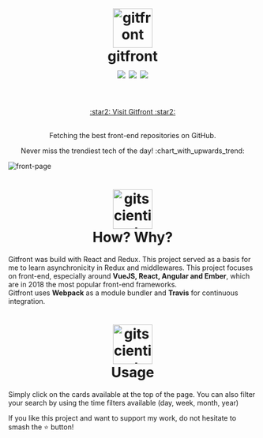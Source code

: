 <h1 align="center">
  	<img height="80" src="https://sendeyo.com/up/d/f30c064b15" alt="gitfront" /> <br> gitfront <br>
    <img align='center' src="https://img.shields.io/badge/version-1.0.0-brightgreen.svg"/>  
    <img align='center' src='https://img.shields.io/badge/status-up-brightgreen.svg'/>
    <img align='center' src='https://travis-ci.org/SCHKN/gitfront.svg?branch=master' /> <br> <br>
    
</h1>
<p align='center'>
<a  href='http://www.schkn.io'> :star2: Visit Gitfront :star2: </a> <br> <br>
</p>

<p align='center'>Fetching the best front-end repositories on GitHub.</p>
<p align='center'>Never miss the trendiest tech of the day! :chart_with_upwards_trend:</p> 


<img align="center" src="https://i.imgur.com/SeKLrtT.png" alt="front-page" />

<h1 align='center'>
  <img height='80' src='https://sendeyo.com/up/d/1140662d5f' alt='gitscientist' /> <br> How? Why? <br>
  
</h1>

Gitfront was build with React and Redux. This project served as a basis for me to learn asynchronicity in Redux and middlewares.
This project focuses on front-end, especially around <b>VueJS, React, Angular and Ember</b>, which are in 2018 the most popular front-end frameworks. <br>
Gitfront uses <b>Webpack</b> as a module bundler and <b>Travis</b> for continuous integration.

<h1 align='center'>
  <img height='80' src='https://sendeyo.com/up/d/15c12aad5b' alt='gitscientist' /> <br> Usage <br>
</h1>

Simply click on the cards available at the top of the page. You can also filter your search by using the time filters available (day, week, month, year)

If you like this project and want to support my work, do not hesitate to smash the :star: button!

